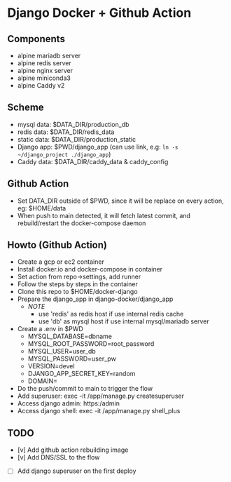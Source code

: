 # Django Docker + Github Action
## Components
- alpine mariadb server
- alpine redis server 
- alpine nginx server
- alpine miniconda3
- alpine Caddy v2

## Scheme
- mysql data: $DATA_DIR/production_db
- redis data: $DATA_DIR/redis_data
- static data: $DATA_DIR/production_static
- Django app: $PWD/django_app (can use link, e.g: `ln -s ~/django_project ./django_app`)
- Caddy data: $DATA_DIR/caddy_data & caddy_config

## Github Action
- Set DATA_DIR outside of $PWD, since it will be replace on every action, eg:
$HOME/data
- When push to main detected, it will fetch latest commit, and rebuild/restart the docker-compose daemon

## Howto (Github Action)
- Create a gcp or ec2 container
- Install docker.io and docker-compose in container
- Set action from repo->settings, add runner
- Follow the steps by steps in the container
- Clone this repo to $HOME/docker-django
- Prepare the django_app in django-docker/django_app
  - *NOTE* 
    - use 'redis' as redis host if use internal redis cache
    - use 'db' as mysql host if use internal mysql/mariadb server
- Create a .env in $PWD
  - MYSQL_DATABASE=dbname
  - MYSQL_ROOT_PASSWORD=root_password
  - MYSQL_USER=user_db
  - MYSQL_PASSWORD=user_pw
  - VERSION=devel
  - DJANGO_APP_SECRET_KEY=random
  - DOMAIN=<your domain>
- Do the push/commit to main to trigger the flow
- Add superuser: exec -it <id of django-calendar_app> /app/manage.py createsuperuser
- Access django admin: https:<DOMAIN>/admin
- Access django shell: exec -it <id of django-calendar-app> /app/manage.py shell_plus

## TODO
- [v] Add github action rebuilding image
- [v] Add DNS/SSL to the flow
- [ ] Add django superuser on the first deploy
